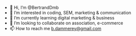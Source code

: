 - 👋 Hi, I’m @BertrandDmb
- 👀 I’m interested in coding, SEM, marketing & communication
- 🌱 I’m currently learning digital marketing & business
- 💞️ I’m looking to collaborate on association, e-commerce
- 📫 How to reach me b.dammerey@gmail.com

<!---
BertrandDmb/BertrandDmb is a ✨ special ✨ repository because its `README.md` (this file) appears on your GitHub profile.
You can click the Preview link to take a look at your changes.
--->
